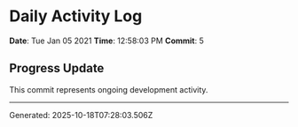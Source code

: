 # Daily Activity Log

**Date**: Tue Jan 05 2021
**Time**: 12:58:03 PM
**Commit**: 5

## Progress Update

This commit represents ongoing development activity.

---
Generated: 2025-10-18T07:28:03.506Z
